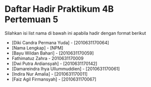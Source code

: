 # Daftar Hadir Praktikum 4B Pertemuan 5
Silahkan isi list nama di bawah ini apabila hadir dengan format berikut

- [Diki Candra Permana Yuda] - [2010631170064]
- [Nama Lengkap] - [NPM]
- [Bayu Wildan Bahari] - [2010631170059]
- Fathimatuz Zahra - 2010631170009
- [Dwi Putra Ardiansyah] - [2010631170142]
- [Damareindra Ihya Ullummuddien] - [2010631170061]
- [Indira Nur Amalia] - [2010631170011]
- [Faiz Agil Firmansyah] - [2010631170067]
